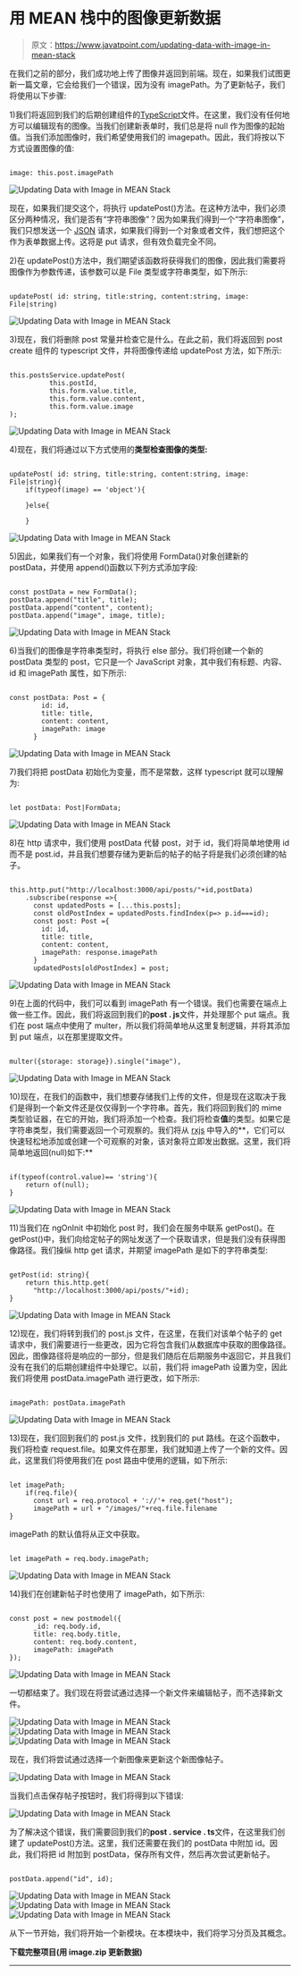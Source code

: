 # 用 MEAN 栈中的图像更新数据

> 原文：<https://www.javatpoint.com/updating-data-with-image-in-mean-stack>

在我们之前的部分，我们成功地上传了图像并返回到前端。现在，如果我们试图更新一篇文章，它会给我们一个错误，因为没有 imagePath。为了更新帖子，我们将使用以下步骤:

1)我们将返回到我们的后期创建组件的[TypeScript](https://www.javatpoint.com/typescript-tutorial)文件。在这里，我们没有任何地方可以编辑现有的图像。当我们创建新表单时，我们总是将 null 作为图像的起始值。当我们添加图像时，我们希望使用我们的 imagepath。因此，我们将按以下方式设置图像的值:

```

image: this.post.imagePath

```

![Updating Data with Image in MEAN Stack](img/8c75f8527ee0b7ea098de1222288d646.png)

现在，如果我们提交这个，将执行 updatePost()方法。在这种方法中，我们必须区分两种情况，我们是否有“字符串图像”？因为如果我们得到一个“字符串图像”，我们只想发送一个 [JSON](https://www.javatpoint.com/json-tutorial) 请求，如果我们得到一个对象或者文件，我们想把这个作为表单数据上传。这将是 put 请求，但有效负载完全不同。

2)在 updatePost()方法中，我们期望该函数将获得我们的图像，因此我们需要将图像作为参数传递，该参数可以是 File 类型或字符串类型，如下所示:

```

updatePost( id: string, title:string, content:string, image: File|string)

```

![Updating Data with Image in MEAN Stack](img/3d17e654d40639605823f23150862ab8.png)

3)现在，我们将删除 post 常量并检查它是什么。在此之前，我们将返回到 post create 组件的 typescript 文件，并将图像传递给 updatePost 方法，如下所示:

```

this.postsService.updatePost(
          this.postId,
          this.form.value.title,
          this.form.value.content,
          this.form.value.image
);

```

![Updating Data with Image in MEAN Stack](img/977e47a7b96916833f0f61253d71065b.png)

4)现在，我们将通过以下方式使用的**类型检查图像的类型:**

```

updatePost( id: string, title:string, content:string, image: File|string){
    if(typeof(image) == 'object'){

    }else{

    }

```

![Updating Data with Image in MEAN Stack](img/20de380aa78b43af435f76b208a51de7.png)

5)因此，如果我们有一个对象，我们将使用 FormData()对象创建新的 postData，并使用 append()函数以下列方式添加字段:

```

const postData = new FormData();
postData.append("title", title);
postData.append("content", content);
postData.append("image", image, title);

```

![Updating Data with Image in MEAN Stack](img/71ea96620db0054e04313c5c7860ecda.png)

6)当我们的图像是字符串类型时，将执行 else 部分。我们将创建一个新的 postData 类型的 post，它只是一个 JavaScript 对象，其中我们有标题、内容、id 和 imagePath 属性，如下所示:

```

const postData: Post = {
        id: id,
        title: title,
        content: content,
        imagePath: image
      }

```

![Updating Data with Image in MEAN Stack](img/e673c361e184db4fedcbc0003d590ca1.png)

7)我们将把 postData 初始化为变量，而不是常数，这样 typescript 就可以理解为:

```

let postData: Post|FormData;

```

![Updating Data with Image in MEAN Stack](img/3f66cd3ac301f2118cd4fcc4e9b9f25b.png)

8)在 http 请求中，我们使用 postData 代替 post，对于 id，我们将简单地使用 id 而不是 post.id，并且我们想要存储为更新后的帖子的帖子将是我们必须创建的帖子。

```

this.http.put("http://localhost:3000/api/posts/"+id,postData)
    .subscribe(response =>{
      const updatedPosts = [...this.posts];
      const oldPostIndex = updatedPosts.findIndex(p=> p.id===id);
      const post: Post ={
        id: id,
        title: title,
        content: content,
        imagePath: response.imagePath
      }
      updatedPosts[oldPostIndex] = post;

```

![Updating Data with Image in MEAN Stack](img/8375fcb166f81130c6a40bc76d34660c.png)

9)在上面的代码中，我们可以看到 imagePath 有一个错误。我们也需要在端点上做一些工作。因此，我们将返回到我们的**post . js**文件，并处理那个 put 端点。我们在 post 端点中使用了 multer，所以我们将简单地从这里复制逻辑，并将其添加到 put 端点，以在那里提取文件。

```

multer({storage: storage}).single("image"),

```

![Updating Data with Image in MEAN Stack](img/2657c2200c76648ebad8fc98ba4aaf46.png)

10)现在，在我们的函数中，我们想要存储我们上传的文件，但是现在这取决于我们是得到一个新文件还是仅仅得到一个字符串。首先，我们将回到我们的 mime 类型验证器，在它的开始，我们将添加一个检查。我们将检查**值**的类型。如果它是字符串类型，我们需要返回一个可观察的。我们将从 [rxjs](https://www.javatpoint.com/rxjs) 中导入的**，它们可以快速轻松地添加或创建一个可观察的对象，该对象将立即发出数据。这里，我们将简单地返回(null)如下:**

```

if(typeof(control.value)== 'string'){
    return of(null);
}

```

![Updating Data with Image in MEAN Stack](img/6022ac4715aa31f7274df2a4806442b7.png)

11)当我们在 ngOnInit 中初始化 post 时，我们会在服务中联系 getPost()。在 getPost()中，我们向给定帖子的网址发送了一个获取请求，但是我们没有获得图像路径。我们操纵 http get 请求，并期望 imagePath 是如下的字符串类型:

```

getPost(id: string){
    return this.http.get(
      "http://localhost:3000/api/posts/"+id);
}

```

![Updating Data with Image in MEAN Stack](img/de87b9100e330f4a34b499b2e521530a.png)

12)现在，我们将转到我们的 post.js 文件，在这里，在我们对该单个帖子的 get 请求中，我们需要进行一些更改，因为它将包含我们从数据库中获取的图像路径。因此，图像路径将是响应的一部分，但是我们随后在后期服务中返回它，并且我们没有在我们的后期创建组件中处理它。以前，我们将 imagePath 设置为空，因此我们将使用 postData.imagePath 进行更改，如下所示:

```

imagePath: postData.imagePath

```

![Updating Data with Image in MEAN Stack](img/30cab644c991002738ec8d9bb213566d.png)

13)现在，我们回到我们的 post.js 文件，找到我们的 put 路线。在这个函数中，我们将检查 request.file。如果文件在那里，我们就知道上传了一个新的文件。因此，这里我们将使用我们在 post 路由中使用的逻辑，如下所示:

```

let imagePath;
    if(req.file){
      const url = req.protocol + '://'+ req.get("host");
      imagePath = url + "/images/"+req.file.filename
}

```

imagePath 的默认值将从正文中获取。

```

let imagePath = req.body.imagePath;

```

![Updating Data with Image in MEAN Stack](img/dc344c7786fdb6e49ef9e7714fb110d1.png)

14)我们在创建新帖子时也使用了 imagePath，如下所示:

```

const post = new postmodel({
      _id: req.body.id,
      title: req.body.title,
      content: req.body.content,
      imagePath: imagePath
});

```

![Updating Data with Image in MEAN Stack](img/95abb247778febd047ecaf2c09aa3b2a.png)

一切都结束了。我们现在将尝试通过选择一个新文件来编辑帖子，而不选择新文件。

![Updating Data with Image in MEAN Stack](img/7ff3fed2c4d6c5d67c057c46dbf84c83.png)
![Updating Data with Image in MEAN Stack](img/8dd660366fb217759cd131a388abb516.png)
![Updating Data with Image in MEAN Stack](img/98a83181aa76e9895a10b49ca9b6d707.png)

现在，我们将尝试通过选择一个新图像来更新这个新图像帖子。

![Updating Data with Image in MEAN Stack](img/778d44b9b805535d462bfb33781c2512.png)

当我们点击保存帖子按钮时，我们将得到以下错误:

![Updating Data with Image in MEAN Stack](img/66f7af02758a19d8e426dadf160dae9f.png)

为了解决这个错误，我们需要回到我们的**post . service . ts**文件，在这里我们创建了 updatePost()方法。这里，我们还需要在我们的 postData 中附加 id。因此，我们将把 id 附加到 postData，保存所有文件，然后再次尝试更新帖子。

```

postData.append("id", id);

```

![Updating Data with Image in MEAN Stack](img/7d15557e77ae0a5d32d50a0b92e450ba.png)
![Updating Data with Image in MEAN Stack](img/9a7bfd1e744381cce86e839c86347d7e.png)
![Updating Data with Image in MEAN Stack](img/221c9cb0f65bd4e9784f9f8a65a11743.png)

从下一节开始，我们将开始一个新模块。在本模块中，我们将学习分页及其概念。

**下载完整项目(用 image.zip 更新数据)**

* * *